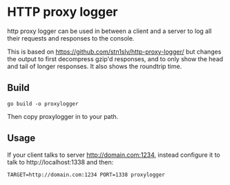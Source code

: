 # HTTP proxy logger

http proxy logger can be used in between a client and a server to log all their
requests and responses to the console.

This is based on https://github.com/stn1slv/http-proxy-logger/ but changes the
output to first decompress gzip'd responses, and to only show the head and tail
of longer responses. It also shows the roundtrip time.


## Build
```
go build -o proxylogger
```

Then copy proxylogger in to your path.

## Usage
If your client talks to server http://domain.com:1234, instead configure it to
talk to http://localhost:1338 and then:

```
TARGET=http://domain.com:1234 PORT=1338 proxylogger
```
